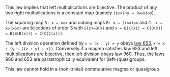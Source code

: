 This law implies that left multiplications are bijective.  The product of any two right multiplications is a constant map (namely `(z◇x)◇y = (w◇x)◇y`).

The squaring map `S: x ↦ x◇x` and cubing maps `B: x ↦ (x◇x)◇x` and `C: x ↦ x◇(x◇x)` are bijections of order 3 with `S(x)=B(x)` and `x = B(C(x)) = C(B(x)) = B(B(B(x))) = C(C(C(x)))`.

The left division operation defined by `x ◇ (x : y) = y` obeys [law 653](https://teorth.github.io/equational_theories/implications/?653), `x = x : (y : ((z : y) : x))`.  Conversely if a magma satisfies law 653 and left multiplications are bijective, then left division obeys law 960.  Thus, the laws 960 and 653 are parastrophically equivalent for (left-)quasigroups.

This law cannot hold in a (non-trivial) commutative magma or quasigroup.
